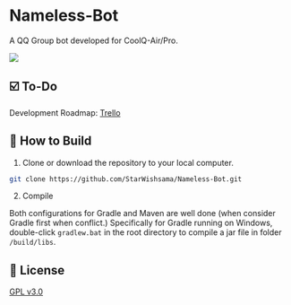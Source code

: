 # Nameless-Bot

A QQ Group bot developed for CoolQ-Air/Pro.
<p align="left">
  <a href="https://travis-ci.org/StarWishsama/Nameless-Bot">
    <img src="https://api.travis-ci.org/StarWishsama/Nameless-Bot.svg?branch=master">
  </a>
</p>

## ☑️ To-Do 
Development Roadmap: [Trello](https://trello.com/b/cTpUj0s4/nameless-bot)

## 💽 How to Build 

1. Clone or download the repository to your local computer.

```bash
git clone https://github.com/StarWishsama/Nameless-Bot.git
```

2. Compile

Both configurations for Gradle and Maven are well done (when consider Gradle first when conflict.) 
Specifically for Gradle running on Windows, double-click `gradlew.bat` in the root directory to compile a jar file in folder `/build/libs`.

## 📜 License 
[GPL v3.0](https://github.com/StarWishsama/Nameless-Bot/blob/master/LICENSE)
